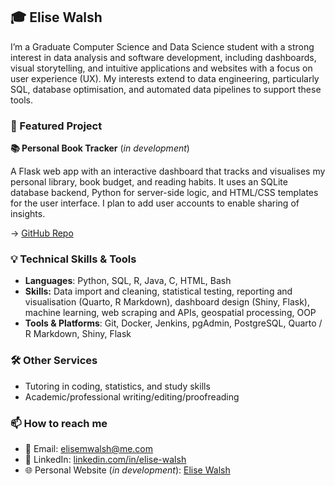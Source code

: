 ## 🎓 Elise Walsh 

I’m a Graduate Computer Science and Data Science student with a strong interest in data analysis and software development, including dashboards, visual storytelling, and intuitive applications and websites with a focus on user experience (UX). My interests extend to data engineering, particularly SQL, database optimisation, and automated data pipelines to support these tools.

### 📌 Featured Project
**📚 Personal Book Tracker** (*in development*) 

A Flask web app with an interactive dashboard that tracks and visualises my personal library, book budget, and reading habits. It uses an SQLite database backend, Python for server-side logic, and HTML/CSS templates for the user interface. I plan to add user accounts to enable sharing of insights.

→ [GitHub Repo](https://github.com/elisew-code/book-tracker)

### 💡 Technical Skills & Tools  
- **Languages**: Python, SQL, R, Java, C, HTML, Bash
- **Skills:** Data import and cleaning, statistical testing, reporting and visualisation (Quarto, R Markdown), dashboard design (Shiny, Flask), machine learning, web scraping and APIs, geospatial processing, OOP
- **Tools & Platforms**: Git, Docker, Jenkins, pgAdmin, PostgreSQL, Quarto / R Markdown, Shiny, Flask

### 🛠️ Other Services
- Tutoring in coding, statistics, and study skills
- Academic/professional writing/editing/proofreading

### 📫 How to reach me  
- 📧 Email: elisemwalsh@me.com  
- 💼 LinkedIn: [linkedin.com/in/elise-walsh](https://www.linkedin.com/in/elise-walsh-0984932a/)
- 🌐 Personal Website (*in development*): [Elise Walsh](https://elisemwalsh.com)
